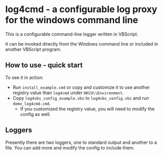 # log4cmd - a configurable log proxy for the windows command line

This is a configurable command-line logger written in VBScript.

It can be invoked directly from the Windows command line or included in another VBScript program.

## How to use - quick start

To see it in action:

- Run `install_example.cmd` or copy and customize it to use another registry value than `log4cmd` under `HKCU\\Environment`.
- Copy `log4vbs_config_example.vbs` to `log4vbs_config.vbs` and run `demo_log4cmd.cmd`.
  - If you customized the registry value, you will need to modify the config as well.

## Loggers

Presently there are two loggers, one to standard output and another to a file.  You can add more and modify the config to include them.
